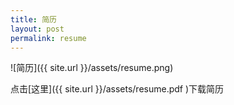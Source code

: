 ```yaml
---
title: 简历
layout: post
permalink: resume
---
```


![简历]({{ site.url }}/assets/resume.png)

点击[这里]({{ site.url }}/assets/resume.pdf )下载简历

